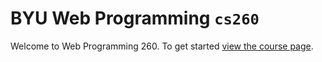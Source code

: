 # BYU **Web Programming** `cs260`

Welcome to Web Programming 260. To get started [view the course page](profile/README.md).
